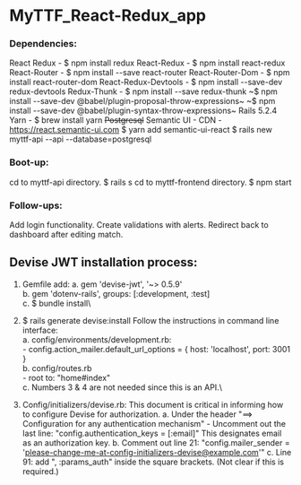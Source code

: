 # MyTTF_React-Redux_app

### Dependencies: 
React
Redux - $ npm install redux
React-Redux - $ npm install react-redux
React-Router - $ npm install --save react-router
React-Router-Dom - $ npm install react-router-dom
React-Redux-Devtools - $ npm install --save-dev redux-devtools
Redux-Thunk - $ npm install --save redux-thunk
~$ npm install --save-dev @babel/plugin-proposal-throw-expressions~
~$ npm install --save-dev @babel/plugin-syntax-throw-expressions~
Rails 5.2.4
Yarn - $ brew install yarn
~~Postgresql~~
Semantic UI - 
    CDN - https://react.semantic-ui.com 
    $ yarn add semantic-ui-react
$ rails new myttf-api --api --database=postgresql


### Boot-up:
cd to myttf-api directory.
    $ rails s
cd to myttf-frontend directory.
    $ npm start


### Follow-ups:
Add login functionality.
Create validations with alerts.
Redirect back to dashboard after editing match.

## Devise JWT installation process:
1. Gemfile add:
    a. gem 'devise-jwt', '~> 0.5.9'\
    b. gem 'dotenv-rails', groups: [:development, :test]\
    c. $ bundle install\

2. $ rails generate devise:install
    Follow the instructions in command line interface:\
    a. config/environments/development.rb:\
        - config.action_mailer.default_url_options = { host: 'localhost', port: 3001 }\
    b. config/routes.rb\
        - root to: "home#index"\
    c. Numbers 3 & 4 are not needed since this is an API.\

3. Config/initializers/devise.rb:
    This document is critical in informing how to configure Devise for authorization.
    a. Under the header "==> Configuration for any authentication mechanism"
        - Uncomment out the last line: "config.authentication_keys = [:email]"
        This designates email as an authorization key.
    b. Comment out line 21: "config.mailer_sender = 'please-change-me-at-config-initializers-devise@example.com'"
    c. Line 91: add ", :params_auth" inside the square brackets. (Not clear if this is required.)
    